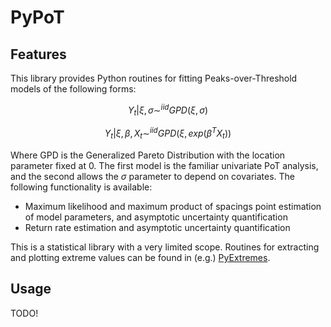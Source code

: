 # PyPoT

## Features

This library provides Python routines for fitting Peaks-over-Threshold models of the following forms:

```math
Y_t | \xi, \sigma \sim^{iid} GPD(\xi, \sigma)
```

```math
Y_t | \xi, \beta, X_t \sim^{iid} GPD(\xi, exp(\beta^T X_t))
```

Where GPD is the Generalized Pareto Distribution with the location parameter fixed at 0.  The first model is the familiar univariate PoT analysis, and the second allows the $\sigma$ parameter to depend on covariates.  The following functionality is available:

- Maximum likelihood and maximum product of spacings point estimation of model parameters, and asymptotic uncertainty quantification
- Return rate estimation and asymptotic uncertainty quantification

This is a statistical library with a very limited scope. Routines for extracting and plotting extreme values can be found in (e.g.) [PyExtremes](https://github.com/georgebv/pyextremes).

## Usage

TODO!